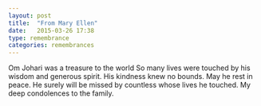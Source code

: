 ```yaml
---
layout: post
title:  "From Mary Ellen"
date:   2015-03-26 17:38
type: remembrance
categories: remembrances
---
```


Om Johari was a treasure to the world
So many lives were touched by his wisdom and
generous spirit.  His kindness knew no bounds.
May he rest in peace.  He surely will be missed by
countless whose lives he touched.  My deep
condolences to the family.
